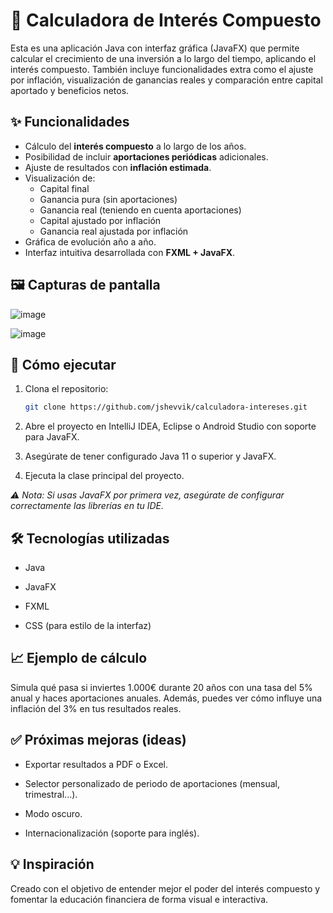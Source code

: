 # 🧮 Calculadora de Interés Compuesto

Esta es una aplicación Java con interfaz gráfica (JavaFX) que permite calcular el crecimiento de una inversión a lo largo del tiempo, aplicando el interés compuesto. También incluye funcionalidades extra como el ajuste por inflación, visualización de ganancias reales y comparación entre capital aportado y beneficios netos.

## ✨ Funcionalidades

- Cálculo del **interés compuesto** a lo largo de los años.
- Posibilidad de incluir **aportaciones periódicas** adicionales.
- Ajuste de resultados con **inflación estimada**.
- Visualización de:
  - Capital final
  - Ganancia pura (sin aportaciones)
  - Ganancia real (teniendo en cuenta aportaciones)
  - Capital ajustado por inflación
  - Ganancia real ajustada por inflación
- Gráfica de evolución año a año.
- Interfaz intuitiva desarrollada con **FXML + JavaFX**.

## 🖼️ Capturas de pantalla

![image](https://github.com/user-attachments/assets/ca1dd172-2032-47a5-a96e-727de9896c8c)

![image](https://github.com/user-attachments/assets/b9d83f86-651f-4d6f-bb71-f4f02e574279)



## 🚀 Cómo ejecutar

1. Clona el repositorio:
   ```bash
   git clone https://github.com/jshevvik/calculadora-intereses.git


2. Abre el proyecto en IntelliJ IDEA, Eclipse o Android Studio con soporte para JavaFX.

3. Asegúrate de tener configurado Java 11 o superior y JavaFX.

4. Ejecuta la clase principal del proyecto.

*⚠️ Nota: Si usas JavaFX por primera vez, asegúrate de configurar correctamente las librerías en tu IDE.*

## 🛠️ Tecnologías utilizadas
- Java

- JavaFX

- FXML

- CSS (para estilo de la interfaz)

## 📈 Ejemplo de cálculo
Simula qué pasa si inviertes 1.000€ durante 20 años con una tasa del 5% anual y haces aportaciones anuales. Además, puedes ver cómo influye una inflación del 3% en tus resultados reales.

## ✅ Próximas mejoras (ideas)
-  Exportar resultados a PDF o Excel.

-  Selector personalizado de periodo de aportaciones (mensual, trimestral...).

-  Modo oscuro.

-  Internacionalización (soporte para inglés).

## 💡 Inspiración
Creado con el objetivo de entender mejor el poder del interés compuesto y fomentar la educación financiera de forma visual e interactiva.
